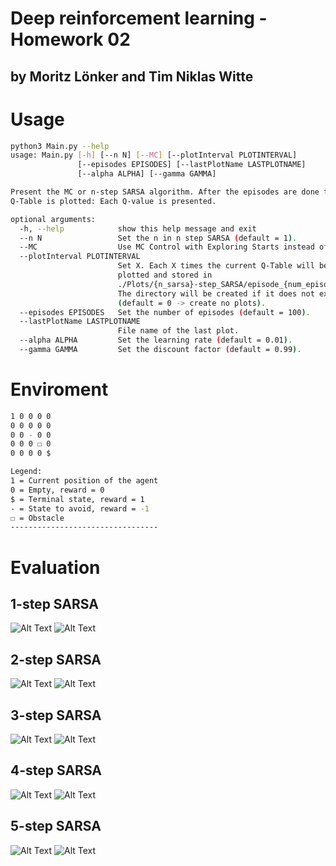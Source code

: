 # Deep reinforcement learning - Homework 02
## by Moritz Lönker and Tim Niklas Witte 

# Usage

```bash
python3 Main.py --help
usage: Main.py [-h] [--n N] [--MC] [--plotInterval PLOTINTERVAL]
               [--episodes EPISODES] [--lastPlotName LASTPLOTNAME]
               [--alpha ALPHA] [--gamma GAMMA]

Present the MC or n-step SARSA algorithm. After the episodes are done the
Q-Table is plotted: Each Q-value is presented.

optional arguments:
  -h, --help            show this help message and exit
  --n N                 Set the n in n step SARSA (default = 1).
  --MC                  Use MC Control with Exploring Starts instead of SARSA.
  --plotInterval PLOTINTERVAL
                        Set X. Each X times the current Q-Table will be
                        plotted and stored in
                        ./Plots/{n_sarsa}-step_SARSA/episode_{num_episode}.
                        The directory will be created if it does not exists.
                        (default = 0 -> create no plots).
  --episodes EPISODES   Set the number of episodes (default = 100).
  --lastPlotName LASTPLOTNAME
                        File name of the last plot.
  --alpha ALPHA         Set the learning rate (default = 0.01).
  --gamma GAMMA         Set the discount factor (default = 0.99).
```

# Enviroment


```bash
1 0 0 0 0 
0 0 0 0 0 
0 0 - 0 0 
0 0 0 ☐ 0 
0 0 0 0 $ 

Legend:
1 = Current position of the agent
0 = Empty, reward = 0
$ = Terminal state, reward = 1 
- = State to avoid, reward = -1
☐ = Obstacle
---------------------------------
```

# Evaluation
## 1-step SARSA
![Alt Text](./GIFs/1-step_SARSA.gif)
![Alt Text](./Plots/1-step_SARSA/episode_99.png)

## 2-step SARSA
![Alt Text](./GIFs/2-step_SARSA.gif)
![Alt Text](./Plots/2-step_SARSA/episode_99.png)

## 3-step SARSA
![Alt Text](./GIFs/3-step_SARSA.gif)
![Alt Text](./Plots/3-step_SARSA/episode_99.png)

## 4-step SARSA
![Alt Text](./GIFs/4-step_SARSA.gif)
![Alt Text](./Plots/4-step_SARSA/episode_99.png)

## 5-step SARSA
![Alt Text](./GIFs/5-step_SARSA.gif)
![Alt Text](./Plots/5-step_SARSA/episode_99.png)